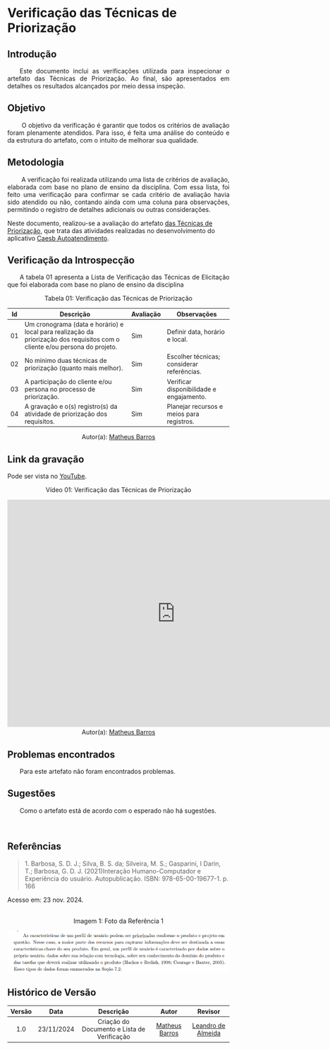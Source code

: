 #  Verificação das Técnicas de Priorização

## Introdução
<p align="justify">
&emsp;&emsp;Este documento inclui as verificações utilizada para inspecionar o artefato das Técnicas de Priorização. Ao final, são apresentados em detalhes os resultados alcançados por meio dessa inspeção.
</p>

## Objetivo
<p align="justify">
&emsp;&emsp; O objetivo da verificação é garantir que todos os critérios de avaliação foram plenamente atendidos. Para isso, é feita uma análise do conteúdo e da estrutura do artefato, com o intuito de melhorar sua qualidade.
</p>

## Metodologia
<p align="justify">
&emsp;&emsp; A verificação foi realizada utilizando uma lista de critérios de avaliação, elaborada com base no plano de ensino da disciplina. Com essa lista, foi feito uma verificação para confirmar se cada critério de avaliação havia sido atendido ou não, contando ainda com uma coluna para observações, permitindo o registro de detalhes adicionais ou outras considerações.

Neste documento, realizou-se a avaliação do artefato <a href="http://127.0.0.1:8000/priorizacao/introducao/">das Técnicas de Priorização</a>, que trata das atividades realizadas no desenvolvimento do aplicativo <a href="https://github.com/Requisitos-de-Software/2024.2-CAESB-Autoatendimento">Caesb Autoatendimento</a>.
</p>


## Verificação da Introspecção
<p align="justify">
&emsp;&emsp;A tabela 01 apresenta a Lista de Verificação das Técnicas de Elicitação que foi elaborada com base no plano de ensino da disciplina
</p>

<center>Tabela 01: Verificação das Técnicas de Priorização</center>

| **Id** | **Descrição**                                                                                       | **Avaliação** | **Observações**                                |
|--------|-----------------------------------------------------------------------------------------------------|---------------|-----------------------------------------------|
| 01      | Um cronograma (data e horário) e local para realização da priorização dos requisitos com o cliente e/ou persona do projeto. | Sim     | Definir data, horário e local.                |
| 02      | No mínimo duas técnicas de priorização (quanto mais melhor).                                        | Sim     | Escolher técnicas; considerar referências.    |
| 03     | A participação do cliente e/ou persona no processo de priorização.                                  | Sim     | Verificar disponibilidade e engajamento.      |
| 04     | A gravação e o(s) registro(s) da atividade de priorização dos requisitos.                           | Sim    | Planejar recursos e meios para registros.     |


<center>
 Autor(a): <a href="https://github.com/Ninja-Haiyai" target = "_blank">Matheus Barros</a></h6>
</center>

## Link da gravação
Pode ser vista no [YouTube](https://youtu.be/6z7i3oNtn6E).</p>

<center>
    <p>Vídeo 01: Verificação das Técnicas de Priorização</p>
    <iframe width="760" height="515" src="https://www.youtube.com/embed/6z7i3oNtn6E?si=rEQAZt6_zhwkaspI" title="YouTube video player" frameborder="0" allow="accelerometer; autoplay; clipboard-write; encrypted-media; gyroscope; picture-in-picture; web-share" referrerpolicy="strict-origin-when-cross-origin" allowfullscreen></iframe>
    Autor(a): <a href="https://github.com/Ninja-Haiyai" target = "_blank">Matheus Barros</a></h6>
</center>

## Problemas encontrados
<p align="justify">&emsp;&emsp;Para este artefato não foram encontrados problemas.</p>


## Sugestões
<p align="justify">&emsp;&emsp;Como o artefato está de acordo com o esperado não há sugestões.</p>

<br>

## Referências

> <p id="1">1. Barbosa, S. D. J.; Silva, B. S. da; Silveira, M. S.; Gasparini, I Darin, T.; Barbosa, G. D. J. (2021)Interação Humano-Computador e Experiência do usuário. Autopublicação. ISBN: 978-65-00-19677-1. p. 166
   Acesso em: 23 nov. 2024.
</p>
<br>

<center><figcaption>Imagem 1: Foto da Referência 1</figcaption> </center>

![alt text](../../assets/prioriza.png)

## Histórico de Versão

| Versão |    Data    |      Descrição       |  Autor  | Revisor |
| :----: | :--------: | :------------------: | :-----: | :-----: |
|  1.0   | 23/11/2024 | Criação do Documento e Lista de Verificação | [Matheus Barros](https://github.com/Ninja-Haiyai) | [Leandro de Almeida](https://github.com/leomitx10) |




